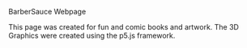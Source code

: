 BarberSauce Webpage

This page was created for fun and comic books and artwork. The 3D Graphics were created using the p5.js framework. 
